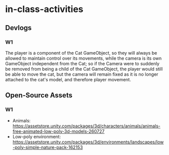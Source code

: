 # in-class-activities
## Devlogs
### W1
The player is a component of the Cat GameObject, so they will always be allowed to maintain control over its movements,
while the camera is its own GameObject independent from the Cat; so if the Camera were to suddenly be removed from being a 
child of the Cat GameObject, the player would still be able to move the cat, but the camera will remain fixed as it is no longer
attached to the cat's model, and therefore player movement. 

## Open-Source Assets
### W1
- Animals: https://assetstore.unity.com/packages/3d/characters/animals/animals-free-animated-low-poly-3d-models-260727 
- Low-poly environment: https://assetstore.unity.com/packages/3d/environments/landscapes/low-poly-simple-nature-pack-162153 